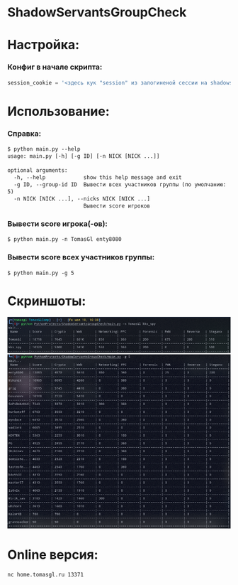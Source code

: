 # ShadowServantsGroupCheck

# Настройка:
### Конфиг в начале скрипта:
```py
session_cookie = '<здесь кук "session" из залогиненой сессии на shadowservants.ru (для доступа к стоимости тасков)>'
```

# Использование:
### Справка:
```shell
$ python main.py --help
usage: main.py [-h] [-g ID] [-n NICK [NICK ...]]

optional arguments:
  -h, --help            show this help message and exit
  -g ID, --group-id ID  Вывести всех участников группы (по умолчанию: 5)
  -n NICK [NICK ...], --nicks NICK [NICK ...]
                        Вывести score игроков
```

### Вывести score игрока(-ов):
```shell
$ python main.py -n TomasGl enty8080
```

### Вывести score всех участников группы:
```shell
$ python main.py -g 5
```

# Скриншоты:
![img.png](screenshot1.png)
![img.png](screenshot2.png)

# Online версия:
```shell
nc home.tomasgl.ru 13371
```
